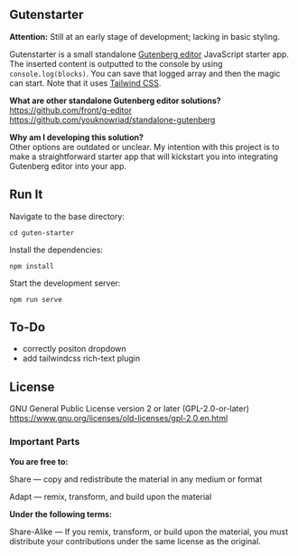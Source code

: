 Gutenstarter
---------

**Attention:** Still at an early stage of development; lacking in basic styling.

Gutenstarter is a small standalone [Gutenberg editor](https://github.com/WordPress/gutenberg) JavaScript starter app. The inserted content is outputted to the console by using `console.log(blocks)`. You can save that logged array and then the magic can start. Note that it uses [Tailwind CSS](https://tailwindcss.com/).

**What are other standalone Gutenberg editor solutions?**  
https://github.com/front/g-editor  
https://github.com/youknowriad/standalone-gutenberg  

**Why am I developing this solution?**  
Other options are outdated or unclear. My intention with this project is to make a straightforward starter app that will kickstart you into integrating Gutenberg editor into your app.

Run It
---------

Navigate to the base directory:
```
cd guten-starter
```

Install the dependencies:
```
npm install
```

Start the development server:
```
npm run serve
```

To-Do
---------

- correctly positon dropdown
- add tailwindcss rich-text plugin

License
---------

GNU General Public License version 2 or later (GPL-2.0-or-later)  
https://www.gnu.org/licenses/old-licenses/gpl-2.0.en.html

### Important Parts

**You are free to:**

Share — copy and redistribute the material in any medium or format  

Adapt — remix, transform, and build upon the material

**Under the following terms:**

Share-Alike — If you remix, transform, or build upon the material, you must distribute your contributions under the same license as the original.


